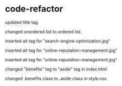 # code-refactor
updated title tag.

changed unordered list to ordered list.

inserted alt tag for "search-engine-optimization.jpg"

inserted alt tag for "online-reputation-management.jpg"

inserted alt tag for "online-reputation-management.jpg"

changed "benefits" tag to "aside" tag in index.html

changed .benefits class to .aside class in style.css